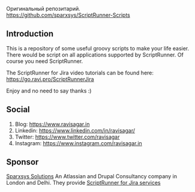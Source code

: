 Оригинальный репозитарий.   
https://github.com/sparxsys/ScriptRunner-Scripts    

## Introduction
This is a repository of some useful groovy scripts to make your life easier. There would be script on all applications supported by ScriptRunner. Of course you need ScriptRunner.

The ScriptRunner for Jira video tutorials can be found here: https://go.ravi.pro/ScriptRunnerJira

Enjoy and no need to say thanks :)

## Social
1. Blog: https://www.ravisagar.in
2. Linkedin: https://www.linkedin.com/in/ravisagar/
3. Twitter: https://www.twitter.com/ravisagar
4. Instagram: https://www.instagram.com/ravisagar.in

## Sponsor
[Sparxsys Solutions](https://www.sparxsys.com)
An Atlassian and Drupal Consultancy company in London and Delhi. They provide [ScriptRunner for Jira services](https://www.sparxsys.com/services/atlassian-consultancy/scriptrunner-jira)
